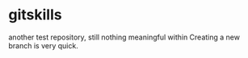 # gitskills
another test repository, still nothing meaningful within
Creating a new branch is very quick.

